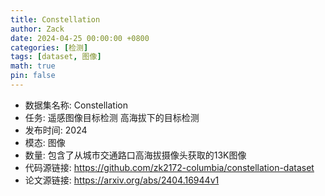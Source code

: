 ```yaml
---
title: Constellation
author: Zack
date: 2024-04-25 00:00:00 +0800
categories: [检测]
tags: [dataset, 图像]
math: true
pin: false
---
```

- 数据集名称: Constellation
- 任务: 遥感图像目标检测 高海拔下的目标检测
- 发布时间: 2024
- 模态: 图像
- 数量: 包含了从城市交通路口高海拔摄像头获取的13K图像
- 代码源链接: https://github.com/zk2172-columbia/constellation-dataset
- 论文源链接: https://arxiv.org/abs/2404.16944v1
